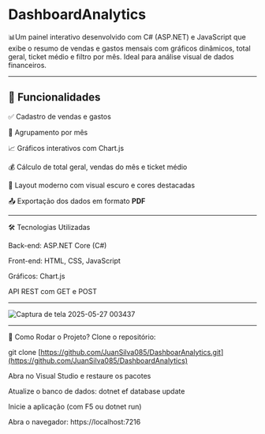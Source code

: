 # DashboardAnalytics
📊Um painel interativo desenvolvido com C# (ASP.NET) e JavaScript que exibe o resumo de vendas e gastos mensais com gráficos dinâmicos, total geral, ticket médio e filtro por mês. Ideal para análise visual de dados financeiros.

<hr>

## 🚀 Funcionalidades

✅ Cadastro de vendas e gastos

📆 Agrupamento por mês

📈 Gráficos interativos com Chart.js

💰 Cálculo de total geral, vendas do mês e ticket médio

🎨 Layout moderno com visual escuro e cores destacadas

📤 Exportação dos dados em formato **PDF**

<hr>

🛠️ Tecnologias Utilizadas

Back-end: ASP.NET Core (C#)

Front-end: HTML, CSS, JavaScript

Gráficos: Chart.js

API REST com GET e POST

<hr>

![Captura de tela 2025-05-27 003437](https://github.com/user-attachments/assets/2bb26806-38d1-412c-a2d3-060fec76038e)

<hr>

📂 Como Rodar o Projeto?
Clone o repositório:

git clone [https://github.com/JuanSilva085/DashboarAnalytics.git](https://github.com/JuanSilva085/DashboardAnalytics)

Abra no Visual Studio e restaure os pacotes

Atualize o banco de dados:
dotnet ef database update

Inicie a aplicação (com F5 ou dotnet run)

Abra o navegador:
https://localhost:7216
